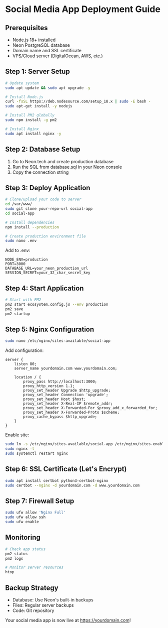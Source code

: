 # Social Media App Deployment Guide

## Prerequisites
- Node.js 18+ installed
- Neon PostgreSQL database
- Domain name and SSL certificate
- VPS/Cloud server (DigitalOcean, AWS, etc.)

## Step 1: Server Setup
```bash
# Update system
sudo apt update && sudo apt upgrade -y

# Install Node.js
curl -fsSL https://deb.nodesource.com/setup_18.x | sudo -E bash -
sudo apt-get install -y nodejs

# Install PM2 globally
sudo npm install -g pm2

# Install Nginx
sudo apt install nginx -y
```

## Step 2: Database Setup
1. Go to Neon.tech and create production database
2. Run the SQL from database.sql in your Neon console
3. Copy the connection string

## Step 3: Deploy Application
```bash
# Clone/upload your code to server
cd /var/www/
sudo git clone your-repo-url social-app
cd social-app

# Install dependencies
npm install --production

# Create production environment file
sudo nano .env
```

Add to .env:
```
NODE_ENV=production
PORT=3000
DATABASE_URL=your_neon_production_url
SESSION_SECRET=your_32_char_secret_key
```

## Step 4: Start Application
```bash
# Start with PM2
pm2 start ecosystem.config.js --env production
pm2 save
pm2 startup
```

## Step 5: Nginx Configuration
```bash
sudo nano /etc/nginx/sites-available/social-app
```

Add configuration:
```nginx
server {
    listen 80;
    server_name yourdomain.com www.yourdomain.com;
    
    location / {
        proxy_pass http://localhost:3000;
        proxy_http_version 1.1;
        proxy_set_header Upgrade $http_upgrade;
        proxy_set_header Connection 'upgrade';
        proxy_set_header Host $host;
        proxy_set_header X-Real-IP $remote_addr;
        proxy_set_header X-Forwarded-For $proxy_add_x_forwarded_for;
        proxy_set_header X-Forwarded-Proto $scheme;
        proxy_cache_bypass $http_upgrade;
    }
}
```

Enable site:
```bash
sudo ln -s /etc/nginx/sites-available/social-app /etc/nginx/sites-enabled/
sudo nginx -t
sudo systemctl restart nginx
```

## Step 6: SSL Certificate (Let's Encrypt)
```bash
sudo apt install certbot python3-certbot-nginx
sudo certbot --nginx -d yourdomain.com -d www.yourdomain.com
```

## Step 7: Firewall Setup
```bash
sudo ufw allow 'Nginx Full'
sudo ufw allow ssh
sudo ufw enable
```

## Monitoring
```bash
# Check app status
pm2 status
pm2 logs

# Monitor server resources
htop
```

## Backup Strategy
- Database: Use Neon's built-in backups
- Files: Regular server backups
- Code: Git repository

Your social media app is now live at https://yourdomain.com!
